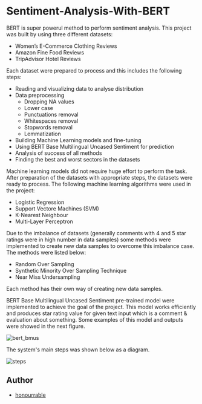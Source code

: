 # Sentiment-Analysis-With-BERT

BERT is super powerul method to perform sentiment analysis. This project was built by using three different datasets:

- Women’s E-Commerce Clothing Reviews
- Amazon Fine Food Reviews
- TripAdvisor Hotel Reviews

Each dataset were prepared to process and this includes the following steps:

- Reading and visualizing data to analyse distribution
- Data preprocessing
  - Dropping NA values
  - Lower case
  - Punctuations removal
  - Whitespaces removal
  - Stopwords removal
  - Lemmatization
- Building Machine Learning models and fine-tuning
- Using BERT Base Multilingual Uncased Sentiment for prediction
- Analysis of success of all methods
- Finding the best and worst sectors in the datasets

Machine learning models did not require huge effort to perform the task. After preparation of the datasets with appropriate steps, the datasets were ready to process. The
following machine learning algorithms were used in the project:

- Logistic Regression
- Support Vectore Machines (SVM)
- K-Nearest Neighbour
- Multi-Layer Perceptron

Due to the imbalance of datasets (generally comments with 4 and 5 star ratings were in high number in data samples) some methods were implemented to create new data samples to
overcome this imbalance case. The methods were listed below:

- Random Over Sampling
- Synthetic Minority Over Sampling Technique
- Near Miss Undersampling

Each method has their own way of creating new data samples.

BERT Base Multilingual Uncased Sentiment pre-trained model were implemented to achieve the goal of the project. This model works efficiently and produces star rating value
for given text input which is a comment & evaluation about something. Some examples of this model and outputs were showed in the next figure.

![bert_bmus](https://user-images.githubusercontent.com/57035819/150504716-0fb9df69-41f3-46df-bc9c-9a48ec26837f.png)

The system's main steps was shown below as a diagram.

![steps](https://user-images.githubusercontent.com/57035819/150503632-88def8c6-cd41-4a2d-afbb-ec5a3a8cf666.jpg)

## Author
- [honourrable](https://github.com/honourrable)
